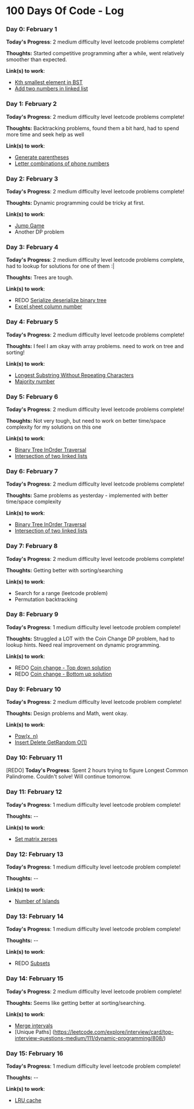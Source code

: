 # 100 Days Of Code - Log

### Day 0: February 1

**Today's Progress**: 2 medium difficulty level leetcode problems complete!

**Thoughts:** Started competitive programming after a while, went relatively smoother than expected.

**Link(s) to work**: 
* [Kth smallest element in BST](https://github.com/Dhiraj072/leetcode/commit/751bddb36aec881c02d3b9fbf160a9aa96d5d7a4)
* [Add two numbers in linked list](https://github.com/Dhiraj072/leetcode/commit/92914972eb05ad35ed90441a2b5e870816d47854)


### Day 1: February 2

**Today's Progress**: 2 medium difficulty level leetcode problems complete!

**Thoughts:** Backtracking problems, found them a bit hard, had to spend more time and seek help as well

**Link(s) to work**: 
* [Generate parentheses](https://github.com/Dhiraj072/leetcode/commit/0769c74a5941128d96b64cfcee14834980950ee8)
* [Letter combinations of phone numbers](https://github.com/Dhiraj072/leetcode/commit/192b6318250b141cd4055b8c40e4001ddc894ca6#diff-7eaac08d65e355c0914d43a0ec9b183d)

### Day 2: February 3

**Today's Progress**: 2 medium difficulty level leetcode problems complete!

**Thoughts:** Dynamic programming could be tricky at first.

**Link(s) to work**: 
* [Jump Game](https://github.com/Dhiraj072/leetcode/commit/38c52aa67ab42adf138b68805d835b05dfc07565)
* Another DP problem

### Day 3: February 4

**Today's Progress**: 2 medium difficulty level leetcode problems complete, had to lookup for solutions for one of them :|

**Thoughts:** Trees are tough.

**Link(s) to work**: 
* REDO [Serialize deserialize binary tree](https://github.com/Dhiraj072/leetcode/commit/e28f83b575b89acbb1f3f0694b639ac70badb243)
* [Excel sheet column number](https://github.com/Dhiraj072/leetcode/commit/e28f83b575b89acbb1f3f0694b639ac70badb243)


### Day 4: February 5

**Today's Progress**: 2 medium difficulty level leetcode problems complete!

**Thoughts:** I feel I am okay with array problems. need to work on tree and sorting!

**Link(s) to work**: 
* [Longest Substring Without Repeating Characters](https://leetcode.com/explore/interview/card/top-interview-questions-medium/103/array-and-strings/779/)
* [Majority number](https://leetcode.com/explore/interview/card/top-interview-questions-medium/114/others/824/)



### Day 5: February 6

**Today's Progress**: 2 medium difficulty level leetcode problems complete!

**Thoughts:** Not very tough, but need to work on better time/space complexity for my solutions on this one

**Link(s) to work**: 
* [Binary Tree InOrder Traversal](https://leetcode.com/explore/interview/card/top-interview-questions-medium/108/trees-and-graphs/786/)
* [Intersection of two linked lists](https://leetcode.com/explore/interview/card/top-interview-questions-medium/107/linked-list/785/)

 ### Day 6: February 7

**Today's Progress**: 2 medium difficulty level leetcode problems complete!

**Thoughts:** Same problems as yesterday - implemented with better time/space complexity

**Link(s) to work**: 
* [Binary Tree InOrder Traversal](https://leetcode.com/explore/interview/card/top-interview-questions-medium/108/trees-and-graphs/786/)
* [Intersection of two linked lists](https://leetcode.com/explore/interview/card/top-interview-questions-medium/107/linked-list/785/)

 ### Day 7: February 8

**Today's Progress**: 2 medium difficulty level leetcode problems complete!

**Thoughts:** Getting better with sorting/searching

**Link(s) to work**:
* Search for a range (leetcode problem)
* Permutation backtracking

 ### Day 8: February 9

**Today's Progress**: 1 medium difficulty level leetcode problem complete!

**Thoughts:** Struggled a LOT with the Coin Change DP problem, had to lookup hints. Need real improvement on dynamic programming.

**Link(s) to work**:
* REDO [Coin change - Top down solution](https://leetcode.com/explore/interview/card/top-interview-questions-medium/111/dynamic-programming/809/)
* REDO [Coin change - Bottom up solution](https://leetcode.com/explore/interview/card/top-interview-questions-medium/111/dynamic-programming/809/)

 ### Day 9: February 10

**Today's Progress**: 2 medium difficulty level leetcode problem complete!

**Thoughts:** Design problems and Math, went okay.

**Link(s) to work**:
* [Pow(x, n)](https://leetcode.com/explore/interview/card/top-interview-questions-medium/113/math/818/)
* [Insert Delete GetRandom O(1)](https://leetcode.com/explore/interview/card/top-interview-questions-medium/112/design/813/)


 ### Day 10: February 11

[REDO] **Today's Progress**: Spent 2 hours trying to figure Longest Common Palindrome. Couldn't solve! Will continue tomorrow.

 ### Day 11: February 12

**Today's Progress**: 1 medium difficulty level leetcode problem complete!

**Thoughts:** --

**Link(s) to work**:
* [Set matrix zeroes](https://leetcode.com/explore/interview/card/top-interview-questions-medium/103/array-and-strings/777/)

 ### Day 12: February 13

**Today's Progress**: 1 medium difficulty level leetcode problem complete!

**Thoughts:** --

**Link(s) to work**:
* [Number of Islands](https://leetcode.com/explore/interview/card/top-interview-questions-medium/108/trees-and-graphs/792/)

### Day 13: February 14

**Today's Progress**: 1 medium difficulty level leetcode problem complete!

**Thoughts:** --

**Link(s) to work**:
* REDO [Subsets](https://leetcode.com/explore/interview/card/top-interview-questions-medium/109/backtracking/796/)

### Day 14: February 15

**Today's Progress**: 2 medium difficulty level leetcode problem complete!

**Thoughts:** Seems like getting better at sorting/searching.

**Link(s) to work**:
* [Merge intervals](https://leetcode.com/explore/interview/card/top-interview-questions-medium/110/sorting-and-searching/803/)
* [Unique Paths] (https://leetcode.com/explore/interview/card/top-interview-questions-medium/111/dynamic-programming/808/)

### Day 15: February 16

**Today's Progress**: 1 medium difficulty level leetcode problem complete!

**Thoughts:** --

**Link(s) to work**:
* [LRU cache](https://leetcode.com/explore/interview/card/top-interview-questions-hard/122/design/867/)

